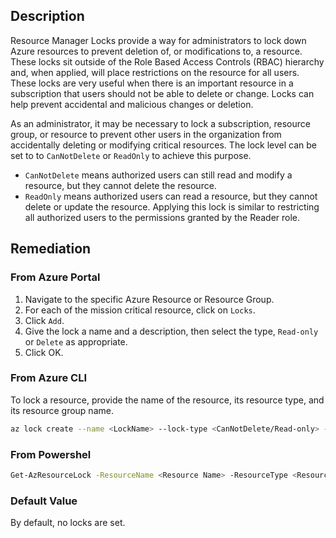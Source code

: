 ## Description

Resource Manager Locks provide a way for administrators to lock down Azure resources to prevent deletion of, or modifications to, a resource. These locks sit outside of the Role Based Access Controls (RBAC) hierarchy and, when applied, will place restrictions on the resource for all users. These locks are very useful when there is an important resource in a subscription that users should not be able to delete or change. Locks can help prevent accidental and malicious changes or deletion.

As an administrator, it may be necessary to lock a subscription, resource group, or resource to prevent other users in the organization from accidentally deleting or modifying critical resources. The lock level can be set to to `CanNotDelete` or `ReadOnly` to achieve this purpose.

- `CanNotDelete` means authorized users can still read and modify a resource, but they cannot delete the resource.
- `ReadOnly` means authorized users can read a resource, but they cannot delete or update the resource. Applying this lock is similar to restricting all authorized users to the permissions granted by the Reader role.


## Remediation

### From Azure Portal

1. Navigate to the specific Azure Resource or Resource Group.
2. For each of the mission critical resource, click on `Locks`.
3. Click `Add`.
4. Give the lock a name and a description, then select the type, `Read-only` or `Delete` as appropriate.
5. Click OK.

### From Azure CLI

To lock a resource, provide the name of the resource, its resource type, and its resource group name.

```bash
az lock create --name <LockName> --lock-type <CanNotDelete/Read-only> -- resource-group <resourceGroupName> --resource-name <resourceName> --resource- type <resourceType>
```

### From Powershel

```bash
Get-AzResourceLock -ResourceName <Resource Name> -ResourceType <Resource Type> -ResourceGroupName <Resource Group Name> -Locktype <CanNotDelete/Read- only>
```

### Default Value

By default, no locks are set.
